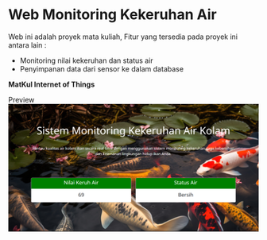 # Web Monitoring Kekeruhan Air

Web ini adalah proyek mata kuliah, Fitur yang tersedia pada proyek ini antara lain :

<ul>
  <li> Monitoring nilai kekeruhan dan status air </li>
  <li> Penyimpanan data dari sensor ke dalam database </li>
</ul>

<b>MatKul Internet of Things</b>

Preview
![Alt text](image.png)